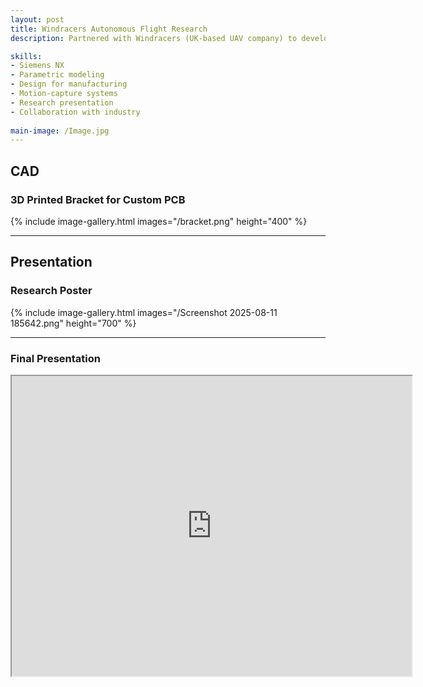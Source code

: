 ```yaml
---
layout: post
title: Windracers Autonomous Flight Research
description: Partnered with Windracers (UK-based UAV company) to develop autopilot systems for a self-flying cargo aircraft using scaled model. Utilized high precision motion-capture environment (Purdue UAS Research and Test Facility [PURT]) and designed custom component brackets using Siemens NX for aircraft models and simulations.

skills: 
- Siemens NX
- Parametric modeling
- Design for manufacturing
- Motion-capture systems
- Research presentation
- Collaboration with industry
  
main-image: /Image.jpg
---
```

## CAD
### 3D Printed Bracket for Custom PCB 
{% include image-gallery.html images="/bracket.png" height="400" %} 
<br>
___
## Presentation 
### Research Poster
{% include image-gallery.html images="/Screenshot 2025-08-11 185642.png" height="700" %} 
<br>
___
### Final Presentation 
<iframe src="https://drive.google.com/file/d/1XKUTNDPQ-C2fN80IK_WuORRuiJR32nGV/preview" width="640" height="480" allow="autoplay"></iframe>
